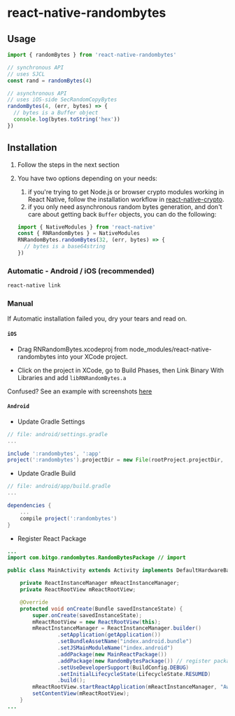 # react-native-randombytes

## Usage

```js
import { randomBytes } from 'react-native-randombytes'

// synchronous API
// uses SJCL
const rand = randomBytes(4)

// asynchronous API
// uses iOS-side SecRandomCopyBytes
randomBytes(4, (err, bytes) => {
  // bytes is a Buffer object
  console.log(bytes.toString('hex'))
})
```

## Installation

1. Follow the steps in the next section
1. You have two options depending on your needs:
    1. if you're trying to get Node.js or browser crypto modules working in React Native, follow the installation workflow in [react-native-crypto](https://github.com/tradle/react-native-crypto).
    1. if you only need asynchronous random bytes generation, and don't care about getting back `Buffer` objects, you can do the following:

    ```js
    import { NativeModules } from 'react-native'
    const { RNRandomBytes } = NativeModules
    RNRandomBytes.randomBytes(32, (err, bytes) => {
      // bytes is a base64string
    })
    ```

### Automatic - Android / iOS (recommended)

```bash
react-native link
```

### Manual

If Automatic installation failed you, dry your tears and read on.

#### `iOS`

* Drag RNRandomBytes.xcodeproj from node_modules/react-native-randombytes into your XCode project.

* Click on the project in XCode, go to Build Phases, then Link Binary With Libraries and add `libRNRandomBytes.a`

Confused? See an example with screenshots [here](http://facebook.github.io/react-native/docs/linking-libraries-ios.html#content)


#### `Android`

* Update Gradle Settings

```gradle
// file: android/settings.gradle
...

include ':randombytes', ':app'
project(':randombytes').projectDir = new File(rootProject.projectDir, '../node_modules/react-native-randombytes/android')
```

* Update Gradle Build

```gradle
// file: android/app/build.gradle
...

dependencies {
    ...
    compile project(':randombytes')
}
```

* Register React Package

```java
...
import com.bitgo.randombytes.RandomBytesPackage // import

public class MainActivity extends Activity implements DefaultHardwareBackBtnHandler {

    private ReactInstanceManager mReactInstanceManager;
    private ReactRootView mReactRootView;

    @Override
    protected void onCreate(Bundle savedInstanceState) {
        super.onCreate(savedInstanceState);
        mReactRootView = new ReactRootView(this);
        mReactInstanceManager = ReactInstanceManager.builder()
                .setApplication(getApplication())
                .setBundleAssetName("index.android.bundle")
                .setJSMainModuleName("index.android")
                .addPackage(new MainReactPackage())
                .addPackage(new RandomBytesPackage()) // register package here
                .setUseDeveloperSupport(BuildConfig.DEBUG)
                .setInitialLifecycleState(LifecycleState.RESUMED)
                .build();
        mReactRootView.startReactApplication(mReactInstanceManager, "AwesomeProject", null);
        setContentView(mReactRootView);
    }
...

```
